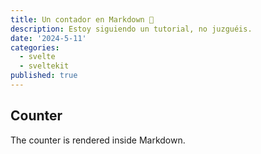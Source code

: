 ```yaml
---
title: Un contador en Markdown 🤔
description: Estoy siguiendo un tutorial, no juzguéis.
date: '2024-5-11'
categories:
  - svelte
  - sveltekit
published: true
---
```


<script>
  import Counter from './counter.svelte'
</script>

## Counter

The counter is rendered inside Markdown.

<Counter />
